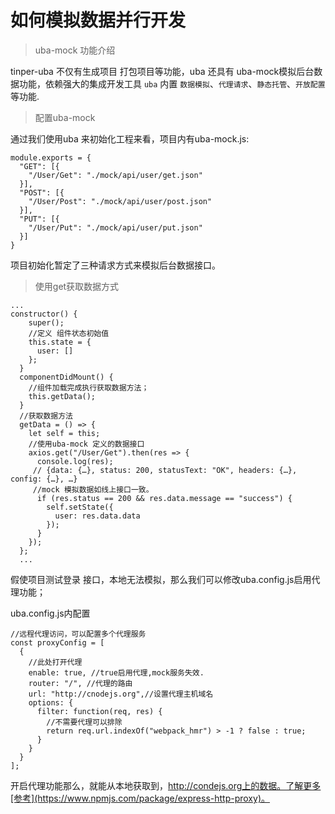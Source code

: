 # 如何模拟数据并行开发

> uba-mock 功能介绍

tinper-uba 不仅有生成项目 打包项目等功能，uba 还具有 uba-mock模拟后台数据功能，依赖强大的集成开发工具 `uba` 内置 `数据模拟`、`代理请求`、`静态托管`、`开放配置`等功能.

> 配置uba-mock

通过我们使用uba 来初始化工程来看，项目内有uba-mock.js:

```
module.exports = {
  "GET": [{
    "/User/Get": "./mock/api/user/get.json"
  }],
  "POST": [{
    "/User/Post": "./mock/api/user/post.json"
  }],
  "PUT": [{
    "/User/Put": "./mock/api/user/put.json"
  }]
}

```

项目初始化暂定了三种请求方式来模拟后台数据接口。

> 使用get获取数据方式

```
...
constructor() {
    super();
    //定义 组件状态初始值
    this.state = {
      user: []
    };
  }
  componentDidMount() {
  	//组件加载完成执行获取数据方法；
    this.getData();
  }
  //获取数据方法
  getData = () => {
    let self = this;
    //使用uba-mock 定义的数据接口
    axios.get("/User/Get").then(res => {
      console.log(res);
     // {data: {…}, status: 200, statusText: "OK", headers: {…}, config: {…}, …}
     //mock 模拟数据如线上接口一致。
      if (res.status == 200 && res.data.message == "success") {
        self.setState({
          user: res.data.data
        });
      }
    });
  };
  ...
```

假使项目测试登录 接口，本地无法模拟，那么我们可以修改uba.config.js启用代理功能；

uba.config.js内配置

```
//远程代理访问，可以配置多个代理服务
const proxyConfig = [
  {
  	//此处打开代理
    enable: true, //true启用代理,mock服务失效.
    router: "/", //代理的路由
    url: "http://cnodejs.org",//设置代理主机域名
    options: {
      filter: function(req, res) {
        //不需要代理可以排除
        return req.url.indexOf("webpack_hmr") > -1 ? false : true;
      }
    }
  }
];
```

开启代理功能那么，就能从本地获取到，http://condejs.org上的数据。了解更多[参考](https://www.npmjs.com/package/express-http-proxy)。

